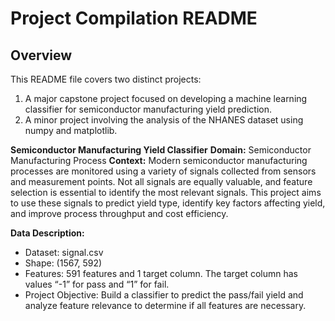 # Project Compilation README

## Overview
This README file covers two distinct projects:
 1. A major capstone project focused on developing a machine learning classifier for semiconductor manufacturing yield prediction.
 2. A minor project involving the analysis of the NHANES dataset using numpy and matplotlib.

**Semiconductor Manufacturing Yield Classifier**
**Domain:** Semiconductor Manufacturing Process
**Context:** Modern semiconductor manufacturing processes are monitored using a variety of signals collected from sensors and measurement points. Not all signals are equally valuable, and feature selection is essential to identify the most relevant signals. This project aims to use these signals to predict yield type, identify key factors affecting yield, and improve process throughput and cost efficiency.

**Data Description:**
  * Dataset: signal.csv
  * Shape: (1567, 592)
  * Features: 591 features and 1 target column. The target column has values “-1” for pass and “1” for fail.
  * Project Objective: Build a classifier to predict the pass/fail yield and analyze feature relevance to determine if all features are necessary. 
